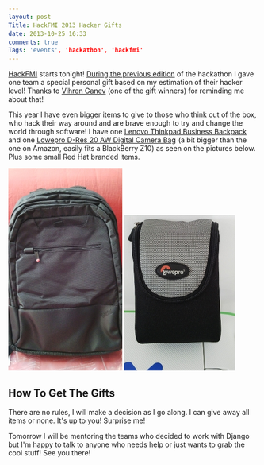 ```yaml
---
layout: post
Title: HackFMI 2013 Hacker Gifts
date: 2013-10-25 16:33
comments: true
Tags: 'events', 'hackathon', 'hackfmi'
---
```


[HackFMI](http://hackfmi.com) starts tonight!
[During the previous edition](/blog/2013/04/15/hackfmi-post-mortem/) of the hackathon
I gave one team a special personal gift based on my estimation of their hacker level!
Thanks to [Vihren Ganev](http://blog.ganev.bg) (one of the gift winners) for reminding
me about that!


This year I have even bigger items to give to those who think out of the box, who hack
their way around and are brave enough to try and change the world through software!
I have one 
<a href="http://www.amazon.com/gp/product/B001AWCS52/ref=as_li_ss_tl?ie=UTF8&camp=1789&creative=390957&creativeASIN=B001AWCS52&linkCode=as2&tag=atodorovorg-20">Lenovo Thinkpad Business Backpack</a><img src="http://ir-na.amazon-adsystem.com/e/ir?t=atodorovorg-20&l=as2&o=1&a=B001AWCS52" width="1" height="1" border="0" alt="" style="border:none !important; margin:0px !important;" />
and one 
<a href="http://www.amazon.com/gp/product/B00004TX7H/ref=as_li_ss_tl?ie=UTF8&camp=1789&creative=390957&creativeASIN=B00004TX7H&linkCode=as2&tag=atodorovorg-20">Lowepro D-Res 20 AW Digital Camera Bag</a><img src="http://ir-na.amazon-adsystem.com/e/ir?t=atodorovorg-20&l=as2&o=1&a=B00004TX7H" width="1" height="1" border="0" alt="" style="border:none !important; margin:0px !important;" />
(a bit bigger than the one on Amazon, easily fits a BlackBerry Z10) as seen on the pictures below.
Plus some small Red Hat branded items.

![Lenovo bagpack](/images/hackfmi/lenovo_bagpack.jpg "Lenovo bagpack")
![Lowepro case](/images/hackfmi/lowepro_case.jpg "Lowepro case")


How To Get The Gifts
---------------------

There are no rules, I will make a decision as I go along.
I can give away all items or none. It's up to you! Surprise me! 

Tomorrow I will be mentoring the teams who decided to work with Django but
I'm happy to talk to anyone who needs help or just wants to grab the
cool stuff! See you there!
